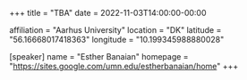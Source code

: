 +++
title = "TBA"
date = 2022-11-03T14:00:00-00:00

affiliation = "Aarhus University"
location = "DK"
latitude = "56.16668017418363"
longitude = "10.199345988880028"

[speaker]
  name = "Esther Banaian"
  homepage = "https://sites.google.com/umn.edu/estherbanaian/home"
+++
